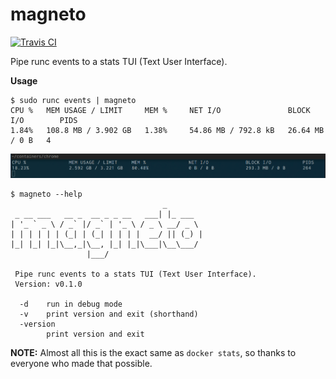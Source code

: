 # magneto

[![Travis CI](https://travis-ci.org/jfrazelle/magneto.svg?branch=master)](https://travis-ci.org/jfrazelle/magneto)

Pipe runc events to a stats TUI (Text User Interface).

**Usage**

```console
$ sudo runc events | magneto
CPU %   MEM USAGE / LIMIT     MEM %     NET I/O               BLOCK I/O        PIDS
1.84%   108.8 MB / 3.902 GB   1.38%     54.86 MB / 792.8 kB   26.64 MB / 0 B   4
```

![chrome.png](chrome.png)

```console
$ magneto --help
                                  _
 _ __ ___   __ _  __ _ _ __   ___| |_ ___
| '_ ` _ \ / _` |/ _` | '_ \ / _ \ __/ _ \
| | | | | | (_| | (_| | | | |  __/ || (_) |
|_| |_| |_|\__,_|\__, |_| |_|\___|\__\___/
                 |___/

 Pipe runc events to a stats TUI (Text User Interface).
 Version: v0.1.0

  -d    run in debug mode
  -v    print version and exit (shorthand)
  -version
        print version and exit
```

**NOTE:** Almost all this is the exact same as `docker stats`, so thanks to
everyone who made that possible.

